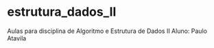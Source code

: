 # estrutura_dados_II
Aulas para disciplina de Algoritmo e Estrutura de Dados II
Aluno: Paulo Atavila
